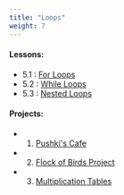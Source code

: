 ```yaml
---
title: "Loops"
weight: 7
---
```


#### Lessons:
 - 5.1 : [For Loops](http://coding-for-the-web.lsupathways.org/5_unit_5/1_lesson_1/)
 - 5.2 : [While Loops](http://coding-for-the-web.lsupathways.org/5_unit_5/2_lesson_2/)
 - 5.3 : [Nested Loops](http://coding-for-the-web.lsupathways.org/5_unit_5/3_lesson_3/)

#### Projects: 
 - 1. [Pushki's Cafe](http://coding-for-the-web.lsupathways.org/5_unit_5/project_1/)
 - 2. [Flock of Birds Project](http://coding-for-the-web.lsupathways.org/5_unit_5/project_2/)
 - 3. [Multiplication Tables](http://coding-for-the-web.lsupathways.org/5_unit_5/project_3/)